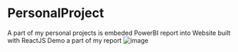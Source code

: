 # PersonalProject
A part of my personal projects is embeded PowerBI report into Website built with ReactJS
Demo a part of my report
![image](https://github.com/user-attachments/assets/6408a36d-4ec6-41ff-8a60-30ce71564bca)

